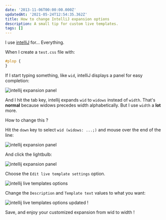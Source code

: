 ```yaml
---
date: '2013-11-06T00:00:00.000Z'
updatedAt: '2021-05-24T12:54:35.362Z'
title: How to change IntelliJ expansion options
description: A small tip for custom live templates.
tags: []
---
```

I use [intelliJ](http://www.jetbrains.com/idea/) for... Everything.

When I create a `test.css` file with:

```css
#plop {
}
```

If I start typing something, like `wid`, intelliJ displays a panel for easy completion:

![intellij expansion panel](/contentful/7o64rv2qMoAZoLt3ImB5rk/e86fbf8fafdbd844abcd59824e580281/intellij_widows_width_01.jpg)

And I hit the tab key, intellij expands `wid` to `widows` instead of `width`. That's **normal** because widows precedes width alphabetically. But I use `width` a **lot** more.

How to change this ?

Hit the `down` key to select `wid (widows: ...;)` and mouse over the end of the line:

![intellij expansion panel](/contentful/5hOwq6zVOz6j9blTvkSbCX/4a1817b0ab94ad6da9ec07bf95a99cae/intellij_widows_width_02-1.jpg)

And click the lightbulb:

![intellij expansion panel](/contentful/4WTRl98J778cEoxyklgvrU/a990d5e165f0e265060df1189b9c67a4/intellij_widows_width_03.jpg)

Choose the `Edit live template settings` option.

![intellij live templates options](/contentful/6UGwdWXO9gDfdVgyTHcboo/bf688a6d470c73762b83c39d32882790/intellij_widows_width_04.jpg)

Change the `Description` and `Template text` values to what you want:

![intellij live templates options updated !](/contentful/5BOKabFSCBg4yLk8BSVdR4/44165e8e3694f4362fe88ed15ecf4e6e/intellij_widows_width_05.jpg)

Save, and enjoy your customized expansion from wid to width !
